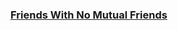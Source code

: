 ### [Friends With No Mutual Friends](https://leetcode.com/problems/friends-with-no-mutual-friends)

